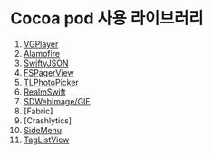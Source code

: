 # Cocoa pod 사용 라이브러리

1. [VGPlayer](https://github.com/VeinGuo/VGPlayer)
2. [Alamofire](https://github.com/Alamofire/Alamofire)
3. [SwiftyJSON](https://github.com/SwiftyJSON/SwiftyJSON)
4. [FSPagerView](https://github.com/WenchaoD/FSPagerView)
5. [TLPhotoPicker](https://github.com/tilltue/TLPhotoPicker)
6. [RealmSwift](https://github.com/realm/realm-cocoa)
7. [SDWebImage/GIF](https://github.com/SDWebImage/SDWebImage)
8. [Fabric]
9. [Crashlytics]
10. [SideMenu](https://github.com/jonkykong/SideMenu)
11. [TagListView](https://github.com/ElaWorkshop/TagListView)



